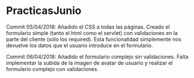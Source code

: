 # PracticasJunio

Commit 05/04/2018: Añadido el CSS a todas las páginas. Creado el formulario simple (tanto el html como el servlet) con validaciones en la parte del cliente (sólo los required). Esta funcionalidad simplemente nos devuelve
                   los datos que el usuario introduce en el formulario.
                   
Commit 06/04/2018: Añadido el formulario complejo sin validaciones. Falta implementar la subida de la imagen de avatar de usuario y realizar el formulario complejo con validaciones.